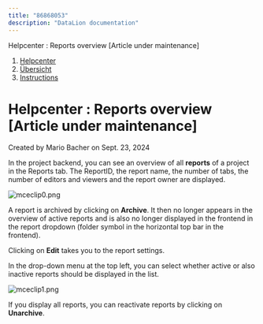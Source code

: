 ```yaml
---
title: "86868053"
description: "DataLion documentation"
---
```


Helpcenter : Reports overview \[Article under maintenance\]  

1.  [Helpcenter](index.html)
2.  [Übersicht](2982609.html)
3.  [Instructions](Instructions_85524497.html)

# Helpcenter : Reports overview \[Article under maintenance\]

Created by Mario Bacher on Sept. 23, 2024

In the project backend, you can see an overview of all **reports** of a project in the Reports tab. The ReportID, the report name, the number of tabs, the number of editors and viewers and the report owner are displayed.

![mceclip0.png](/img/86933547.png?width=760)

A report is archived by clicking on **Archive**. It then no longer appears in the overview of active reports and is also no longer displayed in the frontend in the report dropdown (folder symbol in the horizontal top bar in the frontend).

Clicking on **Edit** takes you to the report settings.

In the drop-down menu at the top left, you can select whether active or also inactive reports should be displayed in the list.

![mceclip1.png](/img/86933554.png?width=306)

If you display all reports, you can reactivate reports by clicking on **Unarchive**.